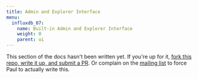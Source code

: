 ```yaml
---
title: Admin and Explorer Interface
menu:
  influxdb_07:
    name: Built-in Admin and Explorer Interface
    weight: 0
    parent: ui
---
```


This section of the docs hasn't been written yet.
If you're up for it, [fork this repo, write it up, and submit a PR](https://github.com/influxdb/influxdb.org).
Or complain on the [mailing list](https://groups.google.com/forum/#!forum/influxdb) to force Paul to actually write this.
